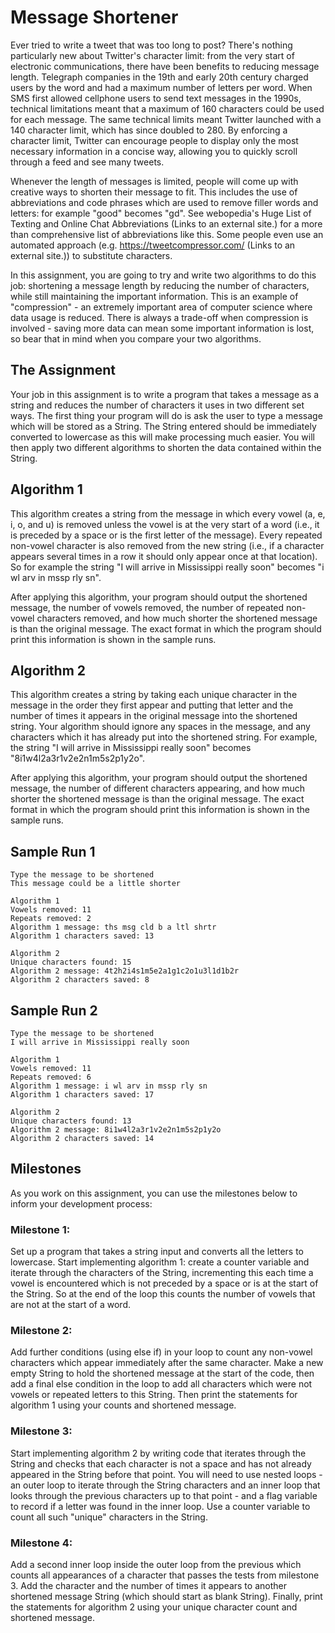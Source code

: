 # Message Shortener

Ever tried to write a tweet that was too long to post? There's nothing particularly new about Twitter's character limit: from the very start of electronic communications, there have been benefits to reducing message length. Telegraph companies in the 19th and early 20th century charged users by the word and had a maximum number of letters per word. When SMS first allowed cellphone users to send text messages in the 1990s, technical limitations meant that a maximum of 160 characters could be used for each message. The same technical limits meant Twitter launched with a 140 character limit, which has since doubled to 280. By enforcing a character limit, Twitter can encourage people to display only the most necessary information in a concise way, allowing you to quickly scroll through a feed and see many tweets.

Whenever the length of messages is limited, people will come up with creative ways to shorten their message to fit. This includes the use of abbreviations and code phrases which are used to remove filler words and letters: for example "good" becomes "gd". See webopedia's Huge List of Texting and Online Chat Abbreviations (Links to an external site.) for a more than comprehensive list of abbreviations like this. Some people even use an automated approach (e.g. https://tweetcompressor.com/ (Links to an external site.)) to substitute characters.

In this assignment, you are going to try and write two algorithms to do this job: shortening a message length by reducing the number of characters, while still maintaining the important information. This is an example of "compression" - an extremely important area of computer science where data usage is reduced. There is always a trade-off when compression is involved - saving more data can mean some important information is lost, so bear that in mind when you compare your two algorithms.

## The Assignment

Your job in this assignment is to write a program that takes a message as a string and reduces the number of characters it uses in two different set ways. The first thing your program will do is ask the user to type a message which will be stored as a String. The String entered should be immediately converted to lowercase as this will make processing much easier. You will then apply two different algorithms to shorten the data contained within the String.

## Algorithm 1

This algorithm creates a string from the message in which every vowel (a, e, i, o, and u) is removed unless the vowel is at the very start of a word (i.e., it is preceded by a space or is the first letter of the message). Every repeated non-vowel character is also removed from the new string (i.e., if a character appears several times in a row it should only appear once at that location). So for example the string "I will arrive in Mississippi really soon" becomes "i wl arv in mssp rly sn".

After applying this algorithm, your program should output the shortened message, the number of vowels removed, the number of repeated non-vowel characters removed, and how much shorter the shortened message is than the original message. The exact format in which the program should print this information is shown in the sample runs.

## Algorithm 2

This algorithm creates a string by taking each unique character in the message in the order they first appear and putting that letter and the number of times it appears in the original message into the shortened string. Your algorithm should ignore any spaces in the message, and any characters which it has already put into the shortened string. For example, the string "I will arrive in Mississippi really soon" becomes "8i1w4l2a3r1v2e2n1m5s2p1y2o".

After applying this algorithm, your program should output the shortened message, the number of different characters appearing, and how much shorter the shortened message is than the original message. The exact format in which the program should print this information is shown in the sample runs.

## Sample Run 1
```
Type the message to be shortened
This message could be a little shorter

Algorithm 1
Vowels removed: 11
Repeats removed: 2
Algorithm 1 message: ths msg cld b a ltl shrtr
Algorithm 1 characters saved: 13

Algorithm 2
Unique characters found: 15
Algorithm 2 message: 4t2h2i4s1m5e2a1g1c2o1u3l1d1b2r
Algorithm 2 characters saved: 8
```

## Sample Run 2
```
Type the message to be shortened
I will arrive in Mississippi really soon

Algorithm 1
Vowels removed: 11
Repeats removed: 6
Algorithm 1 message: i wl arv in mssp rly sn
Algorithm 1 characters saved: 17

Algorithm 2
Unique characters found: 13
Algorithm 2 message: 8i1w4l2a3r1v2e2n1m5s2p1y2o
Algorithm 2 characters saved: 14
```
## Milestones
As you work on this assignment, you can use the milestones below to inform your development process:

### Milestone 1: 

Set up a program that takes a string input and converts all the letters to lowercase. Start implementing algorithm 1: create a counter variable and iterate through the characters of the String, incrementing this each time a vowel is encountered which is not preceded by a space or is at the start of the String. So at the end of the loop this counts the number of vowels that are not at the start of a word.

### Milestone 2: 

Add further conditions (using else if) in your loop to count any non-vowel characters which appear immediately after the same character. Make a new empty String to hold the shortened message at the start of the code, then add a final else condition in the loop to add all characters which were not vowels or repeated letters to this String.  Then print the statements for algorithm 1 using your counts and shortened message.

### Milestone 3: 

Start implementing algorithm 2 by writing code that iterates through the String and checks that each character is not a space and has not already appeared in the String before that point. You will need to use nested loops - an outer loop to iterate through the String characters and an inner loop that looks through the previous characters up to that point - and a flag variable to record if a letter was found in the inner loop. Use a counter variable to count all such "unique" characters in the String.

### Milestone 4: 

Add a second inner loop inside the outer loop from the previous which counts all appearances of a character that passes the tests from milestone 3. Add the character and the number of times it appears to another shortened message String (which should start as blank String). Finally, print the statements for algorithm 2 using your unique character count and shortened message.
